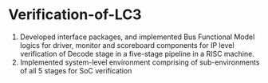 # Verification-of-LC3

1. Developed interface packages, and implemented Bus Functional Model logics for driver, monitor and scoreboard components for IP level verification of Decode stage in a five-stage pipeline in a RISC machine. 
2. Implemented system-level environment comprising of sub-environments of all 5 stages for SoC verification
